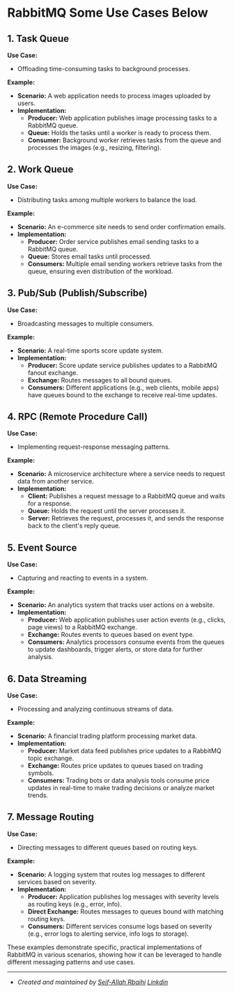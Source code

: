 # RabbitMQ Some Use Cases Below

## 1. Task Queue
**Use Case:**
- Offloading time-consuming tasks to background processes.

**Example:**
- **Scenario:** A web application needs to process images uploaded by users.
- **Implementation:**
  - **Producer:** Web application publishes image processing tasks to a RabbitMQ queue.
  - **Queue:** Holds the tasks until a worker is ready to process them.
  - **Consumer:** Background worker retrieves tasks from the queue and processes the images (e.g., resizing, filtering).

## 2. Work Queue
**Use Case:**
- Distributing tasks among multiple workers to balance the load.

**Example:**
- **Scenario:** An e-commerce site needs to send order confirmation emails.
- **Implementation:**
  - **Producer:** Order service publishes email sending tasks to a RabbitMQ queue.
  - **Queue:** Stores email tasks until processed.
  - **Consumers:** Multiple email sending workers retrieve tasks from the queue, ensuring even distribution of the workload.

## 3. Pub/Sub (Publish/Subscribe)
**Use Case:**
- Broadcasting messages to multiple consumers.

**Example:**
- **Scenario:** A real-time sports score update system.
- **Implementation:**
  - **Producer:** Score update service publishes updates to a RabbitMQ fanout exchange.
  - **Exchange:** Routes messages to all bound queues.
  - **Consumers:** Different applications (e.g., web clients, mobile apps) have queues bound to the exchange to receive real-time updates.

## 4. RPC (Remote Procedure Call)
**Use Case:**
- Implementing request-response messaging patterns.

**Example:**
- **Scenario:** A microservice architecture where a service needs to request data from another service.
- **Implementation:**
  - **Client:** Publishes a request message to a RabbitMQ queue and waits for a response.
  - **Queue:** Holds the request until the server processes it.
  - **Server:** Retrieves the request, processes it, and sends the response back to the client's reply queue.

## 5. Event Source
**Use Case:**
- Capturing and reacting to events in a system.

**Example:**
- **Scenario:** An analytics system that tracks user actions on a website.
- **Implementation:**
  - **Producer:** Web application publishes user action events (e.g., clicks, page views) to a RabbitMQ exchange.
  - **Exchange:** Routes events to queues based on event type.
  - **Consumers:** Analytics processors consume events from the queues to update dashboards, trigger alerts, or store data for further analysis.

## 6. Data Streaming
**Use Case:**
- Processing and analyzing continuous streams of data.

**Example:**
- **Scenario:** A financial trading platform processing market data.
- **Implementation:**
  - **Producer:** Market data feed publishes price updates to a RabbitMQ topic exchange.
  - **Exchange:** Routes price updates to queues based on trading symbols.
  - **Consumers:** Trading bots or data analysis tools consume price updates in real-time to make trading decisions or analyze market trends.

## 7. Message Routing
**Use Case:**
- Directing messages to different queues based on routing keys.

**Example:**
- **Scenario:** A logging system that routes log messages to different services based on severity.
- **Implementation:**
  - **Producer:** Application publishes log messages with severity levels as routing keys (e.g., error, info).
  - **Direct Exchange:** Routes messages to queues bound with matching routing keys.
  - **Consumers:** Different services consume logs based on severity (e.g., error logs to alerting service, info logs to storage).

These examples demonstrate specific, practical implementations of RabbitMQ in various scenarios, showing how it can be leveraged to handle different messaging patterns and use cases.

---

- *Created and maintained by [Seif-Allah Rbaihi]( https://github.com/rbaihis )*  *[Linkdin]( https://www.linkedin.com/in/seif-allah-rbaihi-2b6091126 )*
